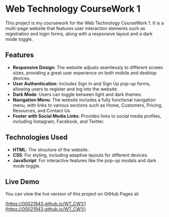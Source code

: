 # Web Technology CourseWork 1

This project is my coursework for the Web Technology CourseWork 1. It is a multi-page website that features user interaction elements such as registration and login forms, along with a responsive layout and a dark mode toggle.

## Features

- **Responsive Design**: The website adjusts seamlessly to different screen sizes, providing a great user experience on both mobile and desktop devices.
- **User Authentication**: Includes Sign In and Sign Up pop-up forms, allowing users to register and log into the website.
- **Dark Mode**: Users can toggle between light and dark themes.
- **Navigation Menu**: The website includes a fully functional navigation menu, with links to various sections such as Home, Customers, Pricing, Resources, and Contact Us.
- **Footer with Social Media Links**: Provides links to social media profiles, including Instagram, Facebook, and Twitter.

## Technologies Used

- **HTML**: The structure of the website.
- **CSS**: For styling, including adaptive layouts for different devices.
- **JavaScript**: For interactive features like the pop-up modals and dark mode toggle.

## Live Demo

You can view the live version of this project on GitHub Pages at:

[https://00021943.github.io/WT_CW1/](https://00021943.github.io/WT_CW1/)
